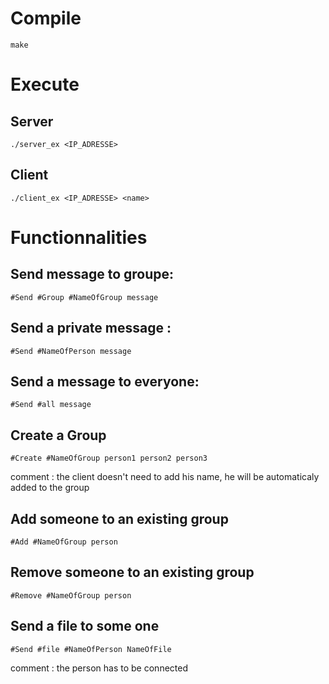# Compile
`make`

# Execute

## Server
`./server_ex <IP_ADRESSE>`

## Client 
`./client_ex <IP_ADRESSE> <name>`

# Functionnalities

## Send message to groupe:
`#Send #Group #NameOfGroup message`



## Send a private message :
`#Send #NameOfPerson message`

## Send a message to everyone:
`#Send #all message`

## Create a Group
`#Create #NameOfGroup person1 person2 person3`

comment : the client doesn't need to add his name, he will be automaticaly added to the group

## Add someone to an existing group
`#Add #NameOfGroup person`

## Remove someone to an existing group
`#Remove #NameOfGroup person`

## Send a file to some one
`#Send #file #NameOfPerson NameOfFile`  

comment : the person has to be connected

